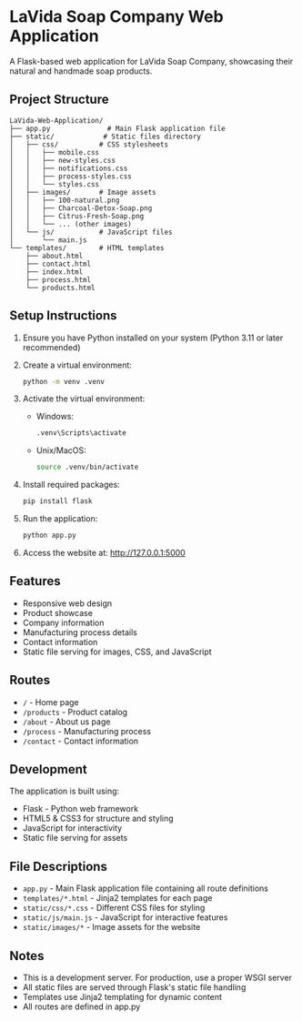 # LaVida Soap Company Web Application

A Flask-based web application for LaVida Soap Company, showcasing their natural and handmade soap products.

## Project Structure

```
LaVida-Web-Application/
├── app.py              # Main Flask application file
├── static/            # Static files directory
│   ├── css/          # CSS stylesheets
│   │   ├── mobile.css
│   │   ├── new-styles.css
│   │   ├── notifications.css
│   │   ├── process-styles.css
│   │   └── styles.css
│   ├── images/       # Image assets
│   │   ├── 100-natural.png
│   │   ├── Charcoal-Detox-Soap.png
│   │   ├── Citrus-Fresh-Soap.png
│   │   └── ... (other images)
│   └── js/           # JavaScript files
│       └── main.js
└── templates/        # HTML templates
    ├── about.html
    ├── contact.html
    ├── index.html
    ├── process.html
    └── products.html
```

## Setup Instructions

1. Ensure you have Python installed on your system (Python 3.11 or later recommended)

2. Create a virtual environment:
   ```bash
   python -m venv .venv
   ```

3. Activate the virtual environment:
   - Windows:
     ```bash
     .venv\Scripts\activate
     ```
   - Unix/MacOS:
     ```bash
     source .venv/bin/activate
     ```

4. Install required packages:
   ```bash
   pip install flask
   ```

5. Run the application:
   ```bash
   python app.py
   ```

6. Access the website at: http://127.0.0.1:5000

## Features

- Responsive web design
- Product showcase
- Company information
- Manufacturing process details
- Contact information
- Static file serving for images, CSS, and JavaScript

## Routes

- `/` - Home page
- `/products` - Product catalog
- `/about` - About us page
- `/process` - Manufacturing process
- `/contact` - Contact information

## Development

The application is built using:
- Flask - Python web framework
- HTML5 & CSS3 for structure and styling
- JavaScript for interactivity
- Static file serving for assets

## File Descriptions

- `app.py` - Main Flask application file containing all route definitions
- `templates/*.html` - Jinja2 templates for each page
- `static/css/*.css` - Different CSS files for styling
- `static/js/main.js` - JavaScript for interactive features
- `static/images/*` - Image assets for the website

## Notes

- This is a development server. For production, use a proper WSGI server
- All static files are served through Flask's static file handling
- Templates use Jinja2 templating for dynamic content
- All routes are defined in app.py

